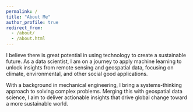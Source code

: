 ```yaml
---
permalink: /
title: "About Me"
author_profile: true
redirect_from: 
  - /about/
  - /about.html
---
```


I believe there is great potential in using technology to create a sustainable future. As a data scientist, I am on a journey to apply machine learning to unlock insights from remote sensing and geospatial data, focusing on climate, environmental, and other social good applications.

With a background in mechanical engineering, I bring a systems-thinking approach to solving complex problems. Merging this with geospatial data science, I aim to deliver actionable insights that drive global change toward a more sustainable world.
